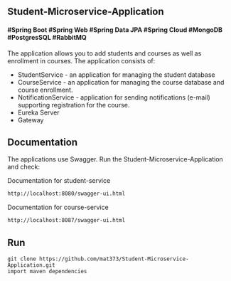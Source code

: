 ## Student-Microservice-Application

#### #Spring Boot #Spring Web #Spring Data JPA #Spring Cloud #MongoDB #PostgresSQL #RabbitMQ

The application allows you to add students and courses as well as enrollment in courses. The application consists of:
- StudentService - an application for managing the student database
- CourseService - an application for managing the course database and course enrollment.
- NotificationService - application for sending notifications (e-mail) supporting registration for the course.
- Eureka Server
- Gateway

## Documentation

The applications use Swagger. Run the Student-Microservice-Application and check:

Documentation for student-service
```bash
http://localhost:8080/swagger-ui.html
```
Documentation for course-service
```bash
http://localhost:8087/swagger-ui.html
```

## Run
```
git clone https://github.com/mat373/Student-Microservice-Application.git
import maven dependencies
```

